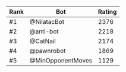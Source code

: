 Rank|Bot|Rating
---|---|---
#1|@NilatacBot|2376
#2|@anti-bot|2218
#3|@CatNail|2174
#4|@pawnrobot|1869
#5|@MinOpponentMoves|1129
